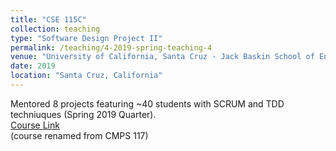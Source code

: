 ```yaml
---
title: "CSE 115C"
collection: teaching
type: "Software Design Project II"
permalink: /teaching/4-2019-spring-teaching-4
venue: "University of California, Santa Cruz - Jack Baskin School of Engineering"
date: 2019
location: "Santa Cruz, California"
---
```


Mentored 8 projects featuring ~40 students with SCRUM and TDD techniuques (Spring 2019 Quarter). 
<br>
<a href="https://courses.soe.ucsc.edu/courses/cse115c">Course Link</a>
<br>
(course renamed from CMPS 117)
